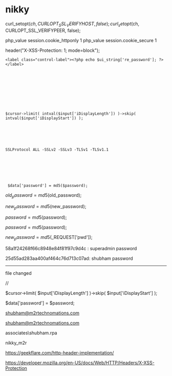 # nikky



curl_setopt($ch, CURLOPT_SSL_VERIFYHOST, false);
    curl_setopt($ch, CURLOPT_SSL_VERIFYPEER, false);


php_value session.cookie_httponly 1
 php_value session.cookie_secure 1


header("X-XSS-Protection: 1; mode=block");



<form id="form-signin" class="form-signin" method="post" autocomplete="off" requireSSL="true" action="" enctype="multipart/form-data">
    
    
    <label class="control-label"><?php echo $ui_string['re_password']; ?></label>
    
    
    
    
    
    
    
    
    
    
    $cursor->limit( intval($input['iDisplayLength']) )->skip( intval($input['iDisplayStart']) );
    
    
    
    
    
    
    SSLProtocol ALL -SSLv2 -SSLv3 -TLSv1 -TLSv1.1
    
    
    
    
    
    
    
     $data['password'] = md5($password);

$old_password = md5($old_password);

$new_password = md5($new_password);

$password = md5($password);


$password = md5($password);


$new_password = md5($_REQUEST['pwd']);
    
    
    
    
    
58a1f24268f66c8948e84f81f97c9d4c : superadmin password

25d55ad283aa400af464c76d713c07ad: shubham password






----------------------------------------------------------------------------------------------------------------



file changed


//<form id="form-signin" class="form-signin" method="post" action="" enctype="multipart/form-data">


<label class="control-label"><?php echo $ui_string['password']; ?></label>	




$cursor->limit( $input['iDisplayLength'] )->skip( $input['iDisplayStart'] );




 $data['password'] = $password;


 shubham@m2rtechnomations.com

shubham@m2rtechnomations.com

associates\shubham.rpa

nikky_m2r

https://geekflare.com/http-header-implementation/




https://developer.mozilla.org/en-US/docs/Web/HTTP/Headers/X-XSS-Protection
